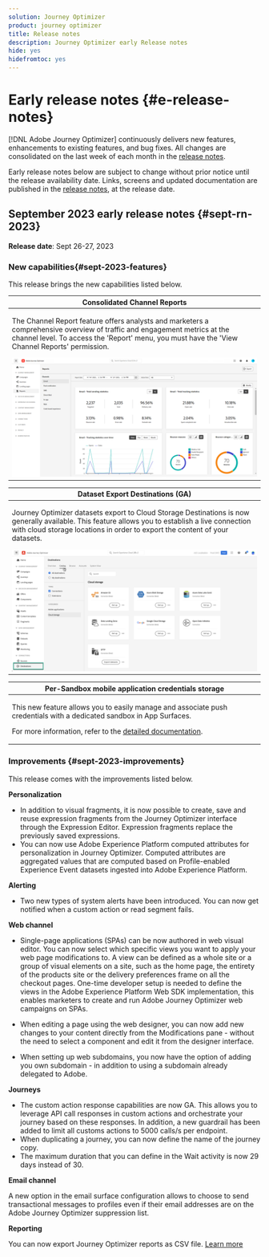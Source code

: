 ```yaml
---
solution: Journey Optimizer
product: journey optimizer
title: Release notes
description: Journey Optimizer early Release notes
hide: yes
hidefromtoc: yes
---
```

# Early release notes {#e-release-notes}

[!DNL Adobe Journey Optimizer] continuously delivers new features, enhancements to existing features, and bug fixes. All changes are consolidated on the last week of each month in the [release notes](release-notes.md). 

Early release notes below are subject to change without prior notice until the release availability date. Links, screens and updated documentation are published  in the [release notes](release-notes.md), at the release date.

## September 2023 early release notes {#sept-rn-2023}

**Release date**: Sept 26-27, 2023

### New capabilities{#sept-2023-features}

This release brings the new capabilities listed below.


<table>
<thead>
<tr>
<th><strong>Consolidated Channel Reports</strong><br/></th>
</tr>
</thead>
<tbody>
<tr>
<td>
<p>The Channel Report feature offers analysts and marketers a comprehensive overview of traffic and engagement metrics at the channel level. To access the 'Report' menu, you must have the 'View Channel Reports' permission.</p>
<img src="assets/channel-reports.png"/>
<!--p>For more information, refer to the <a href="../in-app/get-started-in-app.md">detailed documentation</a>.</p-->
</tr>
</tbody>
</table>


<table>
<thead>
<tr>
<th><strong>Dataset Export Destinations (GA)</strong><br/></th>
</tr>
</thead>
<tbody>
<tr>
<td>
<p>Journey Optimizer datasets export to Cloud Storage Destinations is now generally available. This feature allows you to establish a live connection with cloud storage locations in order to export the content of your datasets.</p>
<img src="../data/assets/dataset-export-setup.png">
<!--p>For more information, refer to the <a href="../audience/get-started-audience-orchestration.md">detailed documentation</a>.</p-->
</td>
</tr>
</tbody>
</table>

<table>
<thead>
<tr>
<th><strong>Per-Sandbox mobile application credentials storage</strong><br/></th>
</tr>
</thead>
<tbody>
<tr>
<td>
<p>This new feature allows you to easily manage and associate push credentials with a dedicated sandbox in App Surfaces.</p>
<p>For more information, refer to the <a href="../in-app/inapp-configuration.md">detailed documentation</a>.</p>
</tr>
</tbody>
</table>

### Improvements {#sept-2023-improvements}

This release comes with the improvements listed below.

<!--**Audiences**

* You can now target audiences uploaded from a CSV file into journeys and campaigns.
* You can now target audiences resulting from composition workflows into journeys. -->

**Personalization**

* In addition to visual fragments, it is now possible to create, save and reuse expression fragments from the Journey Optimizer interface through the Expression Editor. Expression fragments replace the previously saved expressions.    
* You can now use Adobe Experience Platform computed attributes for personalization in Journey Optimizer. Computed attributes are aggregated values that are computed based on Profile-enabled Experience Event datasets ingested into Adobe Experience Platform.    

**Alerting**

* Two new types of system alerts have been introduced. You can now get notified when a custom action or read segment fails.

**Web channel**

* Single-page applications (SPAs) can be now authored in web visual editor. You can now select which specific views you want to apply your web page modifications to. A view can be defined as a whole site or a group of visual elements on a site, such as the home page, the entirety of the products site or the delivery preferences frame on all the checkout pages. One-time developer setup is needed to define the views in the Adobe Experience Platform Web SDK implementation, this enables marketers to create and run Adobe Journey Optimizer web campaigns on SPAs.

* When editing a page using the web designer, you can now add new changes to your content directly from the Modifications pane - without the need to select a component and edit it from the designer interface.
* When setting up web subdomains, you now have the option of adding you own subdomain - in addition to using a subdomain already delegated to Adobe.    

**Journeys**

* The custom action response capabilities are now GA. This allows you to leverage API call responses in custom actions and orchestrate your journey based on these responses. In addition, a new guardrail has been added to limit all customs actions to 5000 calls/s per endpoint.
* When duplicating a journey, you can now define the name of the journey copy.
* The maximum duration that you can define in the Wait activity is now 29 days instead of 30.

**Email channel**

A new option in the email surface configuration allows to choose to send transactional messages to profiles even if their email addresses are on the Adobe Journey Optimizer suppression list.   

**Reporting**

You can now export Journey Optimizer reports as CSV file. [Learn more](../reports/global-report.md#export-reports)

<!--**Decision management**

Enhancements have been made to the audience picker in journeys or campaigns, with the addition of new columns displaying the origin and update frequency of audiences.    -->